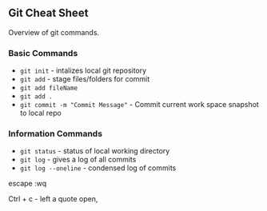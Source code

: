 ## Git Cheat Sheet

Overview of git commands.

### Basic Commands
* `git init` - intalizes local git repository
* `git add` - stage files/folders for commit
* `git add fileName`
* `git add .`
* `git commit -m "Commit Message"` - Commit current work space snapshot to local repo


### Information Commands
* `git status`  - status of local working directory
* `git log`  - gives a log of all commits
* `git log --oneline`  - condensed log of commits


escape :wq

Ctrl + c - left a quote open,
